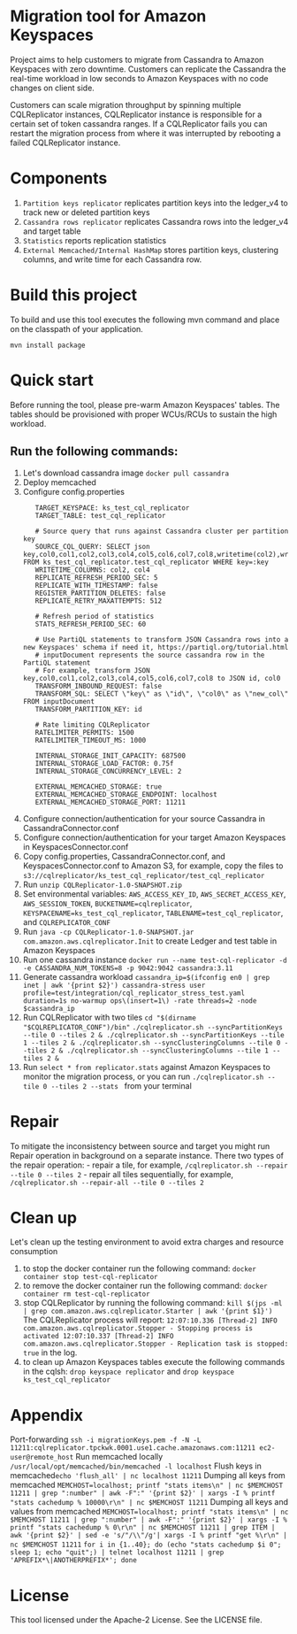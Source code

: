 # Migration tool for Amazon Keyspaces
Project aims to help customers to migrate from Cassandra to Amazon Keyspaces with zero downtime. 
Customers can replicate the Cassandra the real-time workload in low seconds to Amazon Keyspaces with no code changes on client side.
    
Customers can scale migration throughput by spinning multiple CQLReplicator instances, CQLReplicator instance is 
responsible for a certain set of token cassandra ranges. If a CQLReplicator fails you can restart the migration process from where
it was interrupted by rebooting a failed CQLReplicator instance.

# Components
1. `Partition keys replicator` replicates partition keys into the ledger_v4 to track new or deleted partition keys
2. `Cassandra rows replicator` replicates Cassandra rows into the ledger_v4 and target table
3. `Statistics` reports replication statistics 
4. `External Memcached/Internal HashMap` stores partition keys, clustering columns, and write time for each Cassandra row.   
 
# Build this project
To build and use this tool executes the following mvn command and place on the classpath of your application. 
```
mvn install package
```

# Quick start
Before running the tool, please pre-warm Amazon Keyspaces' tables. 
The tables should be provisioned with proper WCUs/RCUs to sustain the high workload.

## Run the following commands: 

1. Let's download cassandra image ```docker pull cassandra```
2. Deploy memcached
3. Configure config.properties
    ```# Target keyspace and table in Amazon Keyspaces
       TARGET_KEYSPACE: ks_test_cql_replicator
       TARGET_TABLE: test_cql_replicator
       
       # Source query that runs against Cassandra cluster per partition key
       SOURCE_CQL_QUERY: SELECT json key,col0,col1,col2,col3,col4,col5,col6,col7,col8,writetime(col2),writetime(col4) FROM ks_test_cql_replicator.test_cql_replicator WHERE key=:key
       WRITETIME_COLUMNS: col2, col4
       REPLICATE_REFRESH_PERIOD_SEC: 5
       REPLICATE_WITH_TIMESTAMP: false
       REGISTER_PARTITION_DELETES: false
       REPLICATE_RETRY_MAXATTEMPTS: 512
       
       # Refresh period of statistics
       STATS_REFRESH_PERIOD_SEC: 60
       
       # Use PartiQL statements to transform JSON Cassandra rows into a new Keyspaces' schema if need it, https://partiql.org/tutorial.html
       # inputDocument represents the source cassandra row in the PartiQL statement
       # For example, transform JSON key,col0,col1,col2,col3,col4,col5,col6,col7,col8 to JSON id, col0
       TRANSFORM_INBOUND_REQUEST: false
       TRANSFORM_SQL: SELECT \"key\" as \"id\", \"col0\" as \"new_col\" FROM inputDocument
       TRANSFORM_PARTITION_KEY: id
       
       # Rate limiting CQLReplicator
       RATELIMITER_PERMITS: 1500
       RATELIMITER_TIMEOUT_MS: 1000
       
       INTERNAL_STORAGE_INIT_CAPACITY: 687500
       INTERNAL_STORAGE_LOAD_FACTOR: 0.75f
       INTERNAL_STORAGE_CONCURRENCY_LEVEL: 2
       
       EXTERNAL_MEMCACHED_STORAGE: true
       EXTERNAL_MEMCACHED_STORAGE_ENDPOINT: localhost
       EXTERNAL_MEMCACHED_STORAGE_PORT: 11211
4. Configure connection/authentication for your source Cassandra in CassandraConnector.conf
5. Configure connection/authentication for your target Amazon Keyspaces in KeyspacesConnector.conf
6. Copy config.properties, CassandraConnector.conf, and KeyspacesConnector.conf to Amazon S3, for example, 
   copy the files to ```s3://cqlreplicator/ks_test_cql_replicator/test_cql_replicator```
7. Run ```unzip CQLReplicator-1.0-SNAPSHOT.zip```
8. Set environmental variables: `AWS_ACCESS_KEY_ID`, `AWS_SECRET_ACCESS_KEY`, `AWS_SESSION_TOKEN`, `BUCKETNAME=cqlreplicator`, `KEYSPACENAME=ks_test_cql_replicator`, `TABLENAME=test_cql_replicator`, and `CQLREPLICATOR_CONF`
9. Run ```java -cp CQLReplicator-1.0-SNAPSHOT.jar com.amazon.aws.cqlreplicator.Init``` to create Ledger and test table in Amazon Keyspaces
10. Run one cassandra instance
   ```docker run --name test-cql-replicator -d -e CASSANDRA_NUM_TOKENS=8 -p 9042:9042 cassandra:3.11```
11. Generate cassandra workload
   `cassandra_ip=$(ifconfig en0 | grep inet | awk '{print $2}')
    cassandra-stress user profile=test/integration/cql_replicator_stress_test.yaml duration=1s no-warmup ops\(insert=1\) -rate threads=2 -node $cassandra_ip`
12. Run CQLReplicator with two tiles
   ```cd "$(dirname "$CQLREPLICATOR_CONF")/bin"```
   ```./cqlreplicator.sh --syncPartitionKeys --tile 0 --tiles 2 & ./cqlreplicator.sh --syncPartitionKeys --tile 1 --tiles 2 & ./cqlreplicator.sh --syncClusteringColumns --tile 0 --tiles 2 & ./cqlreplicator.sh --syncClusteringColumns --tile 1 --tiles 2 &```
12. Run ```select * from replicator.stats``` against Amazon Keyspaces to monitor the migration process, or you can run ```./cqlreplicator.sh --tile 0 --tiles 2 --stats ``` from your terminal

# Repair
To mitigate the inconsistency between source and target you might run Repair operation in background on a separate instance. 
There two types of the repair operation:
    - repair a tile, for example, ```/cqlreplicator.sh --repair --tile 0 --tiles 2```
    - repair all tiles sequentially, for example, ```/cqlreplicator.sh --repair-all --tile 0 --tiles 2```    

# Clean up
Let's clean up the testing environment to avoid extra charges and resource consumption
1. to stop the docker container run the following command: 
    ```docker container stop test-cql-replicator```
2. to remove the docker container run the following command: 
    ```docker container rm test-cql-replicator```
3. stop CQLReplicator by running the following command: 
    ```kill $(jps -ml | grep com.amazon.aws.cqlreplicator.Starter | awk '{print $1}')```
    The CQLReplicator process will report:
     `12:07:10.336 [Thread-2] INFO  com.amazon.aws.cqlreplicator.Stopper - Stopping process is activated
      12:07:10.337 [Thread-2] INFO  com.amazon.aws.cqlreplicator.Stopper - Replication task is stopped: true` in the log.
4. to clean up Amazon Keyspaces tables execute the following commands in the cqlsh: 
    ```drop keyspace replicator``` and ```drop keyspace ks_test_cql_replicator```

# Appendix
Port-forwarding ```ssh -i migrationKeys.pem -f -N -L 11211:cqlreplicator.tpckwk.0001.use1.cache.amazonaws.com:11211 ec2-user@remote_host```
Run memcached locally ```/usr/local/opt/memcached/bin/memcached -l localhost```
Flush keys in memcached```echo 'flush_all' | nc localhost 11211```
Dumping all keys from memcached ```MEMCHOST=localhost; printf "stats items\n" | nc $MEMCHOST 11211 | grep ":number" | awk -F":" '{print $2}' | xargs -I % printf "stats cachedump % 10000\r\n" | nc $MEMCHOST 11211```
Dumping all keys and values from memcached ```MEMCHOST=localhost; printf "stats items\n" | nc $MEMCHOST 11211 | grep ":number" | awk -F":" '{print $2}' | xargs -I % printf "stats cachedump % 0\r\n" | nc $MEMCHOST 11211 | grep ITEM | awk '{print $2}' | sed -e 's/"/\\"/g'| xargs -I % printf "get %\r\n" | nc $MEMCHOST 11211```
```for i in {1..40}; do (echo "stats cachedump $i 0"; sleep 1; echo "quit";) | telnet localhost 11211 | grep 'APREFIX*\|ANOTHERPREFIX*'; done```

# License
This tool licensed under the Apache-2 License. See the LICENSE file.